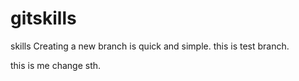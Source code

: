 # gitskills
skills
Creating a new branch is quick and simple.
this is test branch.

this is me change sth.